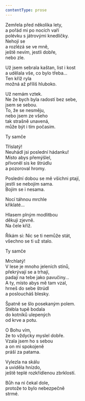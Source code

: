 ```yaml
---
contentType: prose
---
```


Zemřela před několika lety,  
a pořád mi po nocích vaří  
polévku s játrovými knedlíčky.  
Nehojí se  
a rozlézá se ve mně,  
ještě nevím, jestli dobře,  
nebo zle.

  

Už jsem sebrala kaštan, list i kost  
a udělala vše, co bylo třeba…  
Ten kříž ryla  
možná až příliš hluboko.

  

Už nemám vztek.  
Ne že bych byla radostí bez sebe,  
jsem se sebou.  
To, že se nesměju,  
nebo jsem ze všeho  
tak strašně unavená,  
může být i tím počasím.

  

Ty samče

  

Tříslatý!  
Neuhádl jsi poslední hádanku!  
Místo abys přemýšlel,  
přivoněl sis ke štrúdlu  
a pozoroval hromy.

  

Poslední dobou se mě všichni ptají,  
jestli se nebojím sama.  
Bojím se i nesama.

  

Nocí táhnou mrchle  
křiklaté…

  

Hlasem plným modlitbou  
děkuji zjevně.  
Na čele kříž.

  

Říkám si: Nic se ti nemůže stát,  
všechno se ti už stalo.

  

Ty samče

  

Mrchlatý!  
V lese je mnoho jeleních stínů,  
překrývají se a trhají,  
padají na tebe jako pavučiny…  
A ty, místo abys mě tam vzal,  
hrneš do sebe štrúdl  
a posloucháš blesky.

  

Špatně se šlo posekaným polem.  
Stébla tupě bodala  
do kotníků ulepených  
od krve a potu.

  

O Bohu vím,  
že to vždycky myslel dobře.  
Vzala jsem ho s sebou  
a on mi spokojeně  
práší za patama.

  

Vylezla na skálu  
a uviděla hnízdo,  
ještě teplé rozkřídlenou zbrklostí.

  

Bůh na ni čekal dole,  
protože to bylo nebezpečně  
strmé.

